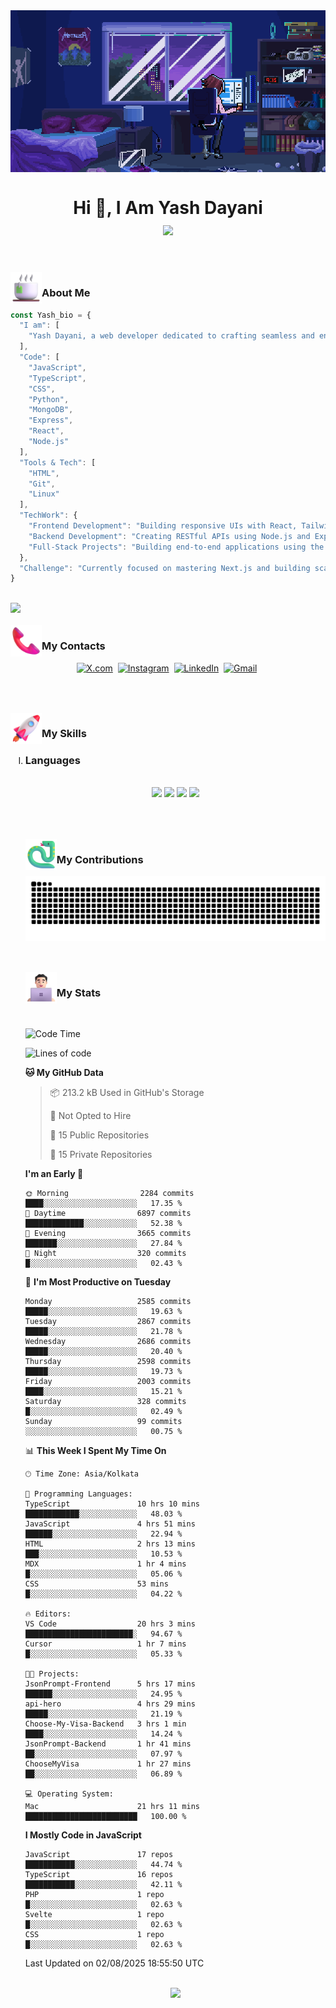 <img align='center' src="header.gif" >

<div align="center">
    <h1>Hi 👋, I Am Yash Dayani <br> <img src="https://komarev.com/ghpvc/?username=YashDayani&color=F8BAAA&style=flat"></h1><br>
</div>

<br>
        
<img align='left' src="https://github.com/Ayon-SSP/Ayon-SSP/blob/main/Profile2/cofi.png" width="50">
<h3>About Me</h3>

```javascript
const Yash_bio = {
  "I am": [
    "Yash Dayani, a web developer dedicated to crafting seamless and engaging digital experiences."
  ],
  "Code": [
    "JavaScript",
    "TypeScript",
    "CSS",
    "Python",
    "MongoDB",
    "Express",
    "React",
    "Node.js"
  ],
  "Tools & Tech": [
    "HTML",
    "Git",
    "Linux"
  ],
  "TechWork": {
    "Frontend Development": "Building responsive UIs with React, Tailwind CSS, and component libraries like ShadCN UI",
    "Backend Development": "Creating RESTful APIs using Node.js and Express",
    "Full-Stack Projects": "Building end-to-end applications using the MERN stack"
  },
  "Challenge": "Currently focused on mastering Next.js and building scalable full-stack applications with TypeScript."
}
```

<br/>
 <img src="https://github-profile-trophy.vercel.app/?username=yashdayani&column=8&margin-w=20&margin-h=20">
<br/>
<br/>

<img align='left' src="Telephone.png" width="50">
<h3>My Contacts</h3>
<div align="center"> 
    <a href="https://twitter.com/yash_dayani"><img src="https://img.shields.io/badge/X-%23000000.svg?style=for-the-badge&logo=X&logoColor=white" alt="X.com" /></a>&nbsp;
    <a href="https://instagram.com/yash.dayani"><img src="https://img.shields.io/badge/instagram-%23E4405F.svg?&style=for-the-badge&logo=instagram&logoColor=white" alt="Instagram" /></a>&nbsp;
    <a href="https://www.linkedin.com/in/yashday/"><img src="https://img.shields.io/badge/linkedin-%230077B5.svg?&style=for-the-badge&logo=linkedin&logoColor=white" alt="LinkedIn" /></a>&nbsp;
    <a href="mailto:yashdayani0@gmail.com?cc=yash4work+viaGithub@proton.me&subject=Hello%20Yash!"><img src="https://img.shields.io/badge/gmail-%23D14836.svg?&style=for-the-badge&logo=gmail&logoColor=white" alt="Gmail"/></a>&nbsp;
</div>

<br/>
<h2></h2>
<br/>

<img align='left' src="Rocket.png" width="50">
<h3>My Skills</h3>
<ol type="I">
    <li><h3>Languages</h3> <br>
        <!-- Languages -->
        <div align="center"> 
            <img src="https://img.shields.io/badge/html5-%23E34F26.svg?style=for-the-badge&logo=html5&logoColor=white&color=F4470B">
            <img src="https://img.shields.io/badge/css3-%231572B6.svg?style=for-the-badge&logo=css3&logoColor=white&color=2862E9">
            <img src="https://img.shields.io/badge/javascript-%23323330.svg?style=for-the-badge&logo=javascript&logoColor=%23F7DF1E">
            <img src="https://img.shields.io/badge/python-3670A0?style=for-the-badge&logo=python&logoColor=ffdd54&color=4886B7">
        </div>
    </li>
<!-- Frameworks -->
<!-- Tools -->
<!-- OS <img src=""> -->

<br/>
<h2></h2>
<br/>

<img align='left' src="Snake.png" width="50">
<h3>My Contributions</h3>
<img alt="snake eating my contributions" src="https://raw.githubusercontent.com/yashdayani/yashdayani/output/github-contribution-grid-snake.svg">

<br/>
<h2></h2>
<br/>

<img align='left' src="Stats.png" width="50">
<h3>My Stats</h3>
<br>

<!--START_SECTION:waka-->
![Code Time](http://img.shields.io/badge/Code%20Time-911%20hrs%2014%20mins-blue)

![Lines of code](https://img.shields.io/badge/From%20Hello%20World%20I%27ve%20Written-4.9%20million%20lines%20of%20code-blue)

**🐱 My GitHub Data** 

> 📦 213.2 kB Used in GitHub's Storage 
 > 
> 🚫 Not Opted to Hire
 > 
> 📜 15 Public Repositories 
 > 
> 🔑 15 Private Repositories 
 > 
**I'm an Early 🐤** 

```text
🌞 Morning                2284 commits        ████░░░░░░░░░░░░░░░░░░░░░   17.35 % 
🌆 Daytime                6897 commits        █████████████░░░░░░░░░░░░   52.38 % 
🌃 Evening                3665 commits        ███████░░░░░░░░░░░░░░░░░░   27.84 % 
🌙 Night                  320 commits         █░░░░░░░░░░░░░░░░░░░░░░░░   02.43 % 
```
📅 **I'm Most Productive on Tuesday** 

```text
Monday                   2585 commits        █████░░░░░░░░░░░░░░░░░░░░   19.63 % 
Tuesday                  2867 commits        █████░░░░░░░░░░░░░░░░░░░░   21.78 % 
Wednesday                2686 commits        █████░░░░░░░░░░░░░░░░░░░░   20.40 % 
Thursday                 2598 commits        █████░░░░░░░░░░░░░░░░░░░░   19.73 % 
Friday                   2003 commits        ████░░░░░░░░░░░░░░░░░░░░░   15.21 % 
Saturday                 328 commits         █░░░░░░░░░░░░░░░░░░░░░░░░   02.49 % 
Sunday                   99 commits          ░░░░░░░░░░░░░░░░░░░░░░░░░   00.75 % 
```


📊 **This Week I Spent My Time On** 

```text
🕑︎ Time Zone: Asia/Kolkata

💬 Programming Languages: 
TypeScript               10 hrs 10 mins      ████████████░░░░░░░░░░░░░   48.03 % 
JavaScript               4 hrs 51 mins       ██████░░░░░░░░░░░░░░░░░░░   22.94 % 
HTML                     2 hrs 13 mins       ███░░░░░░░░░░░░░░░░░░░░░░   10.53 % 
MDX                      1 hr 4 mins         █░░░░░░░░░░░░░░░░░░░░░░░░   05.06 % 
CSS                      53 mins             █░░░░░░░░░░░░░░░░░░░░░░░░   04.22 % 

🔥 Editors: 
VS Code                  20 hrs 3 mins       ████████████████████████░   94.67 % 
Cursor                   1 hr 7 mins         █░░░░░░░░░░░░░░░░░░░░░░░░   05.33 % 

🐱‍💻 Projects: 
JsonPrompt-Frontend      5 hrs 17 mins       ██████░░░░░░░░░░░░░░░░░░░   24.95 % 
api-hero                 4 hrs 29 mins       █████░░░░░░░░░░░░░░░░░░░░   21.19 % 
Choose-My-Visa-Backend   3 hrs 1 min         ████░░░░░░░░░░░░░░░░░░░░░   14.24 % 
JsonPrompt-Backend       1 hr 41 mins        ██░░░░░░░░░░░░░░░░░░░░░░░   07.97 % 
ChooseMyVisa             1 hr 27 mins        ██░░░░░░░░░░░░░░░░░░░░░░░   06.89 % 

💻 Operating System: 
Mac                      21 hrs 11 mins      █████████████████████████   100.00 % 
```

**I Mostly Code in JavaScript** 

```text
JavaScript               17 repos            ███████████░░░░░░░░░░░░░░   44.74 % 
TypeScript               16 repos            ███████████░░░░░░░░░░░░░░   42.11 % 
PHP                      1 repo              █░░░░░░░░░░░░░░░░░░░░░░░░   02.63 % 
Svelte                   1 repo              █░░░░░░░░░░░░░░░░░░░░░░░░   02.63 % 
CSS                      1 repo              █░░░░░░░░░░░░░░░░░░░░░░░░   02.63 % 
```




 Last Updated on 02/08/2025 18:55:50 UTC
<!--END_SECTION:waka-->

<br>

<div align="center"> 
    <img src ="https://github-readme-streak-stats-one-livid-37.vercel.app/?user=yashdayani&theme=swift&hide_border=true&background=FFFFFF00">
</div>



